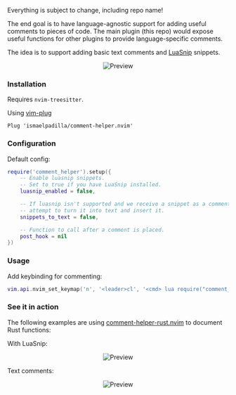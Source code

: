 Everything is subject to change, including repo name!

The end goal is to have language-agnostic support for adding useful comments to pieces of code. The main plugin (this repo) would expose useful functions for other plugins to provide language-specific comments.

The idea is to support adding basic text comments and [LuaSnip](https://github.com/L3MON4D3/LuaSnip) snippets.

<p align="center">
  <img alt="Preview" src="https://i.imgur.com/7k7ofRb.gif">
</p>

### Installation

Requires `nvim-treesitter`.

Using [vim-plug](https://github.com/junegunn/vim-plug)

```viml
Plug 'ismaelpadilla/comment-helper.nvim'
```

### Configuration

Default config: 
```lua
require('comment_helper').setup({
    -- Enable luasnip snippets.
    -- Set to true if you have LuaSnip installed.
    luasnip_enabled = false,

    -- If luasnip isn't supported and we receive a snippet as a comment,
    -- attempt to turn it into text and insert it.
    snippets_to_text = false,

    -- Function to call after a comment is placed.
    post_hook = nil
})
```

### Usage

Add keybinding for commenting:

```lua
vim.api.nvim_set_keymap('n', '<leader>cl', '<cmd> lua require("comment_helper").CommentLine()<CR>', {})
```
### See it in action

The following examples are using [comment-helper-rust.nvim](https://github.com/ismaelpadilla/comment-helper-rust.nvim) to document Rust functions:

With LuaSnip:
<p align="center">
  <img alt="Preview" src="https://i.imgur.com/7k7ofRb.gif">
</p>

Text comments:
<p align="center">
  <img alt="Preview" src="https://i.imgur.com/Skz8fDc.gif">
</p>
